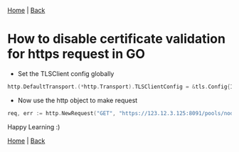 [Home](https://debbiswal.github.io/Articles/) \| [Back](https://debbiswal.github.io/Articles/#go)  
# How to disable certificate validation for https request in GO  

* Set the TLSClient config globally
```go
http.DefaultTransport.(*http.Transport).TLSClientConfig = &tls.Config{InsecureSkipVerify: true}
```  

* Now use the http object to make request
```go
req, err := http.NewRequest("GET", "https://123.12.3.125:8091/pools/nodes", nil)
```  


Happy Learning :)

[Home](https://debbiswal.github.io/Articles/) \| [Back](https://debbiswal.github.io/Articles/#go)  
